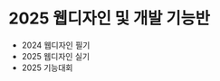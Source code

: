 
<h1>2025 웹디자인 및 개발 기능반</h1>
<ul>
  <li>2024 웹디자인 필기</li>
  <li>2025 웹디자인 실기</li>
  <li>2025 기능대회</li>
</ul>
